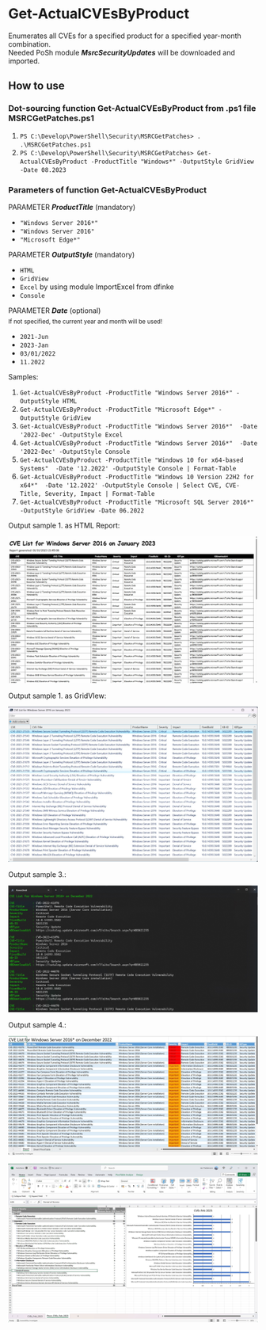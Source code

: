 # Get-ActualCVEsByProduct 
Enumerates all CVEs for a specified product for a specified year-month combination.<br />
Needed PoSh module ***MsrcSecurityUpdates*** will be downloaded and imported.

## How to use
### Dot-sourcing function Get-ActualCVEsByProduct from .ps1 file MSRCGetPatches.ps1
1. `PS C:\Develop\PowerShell\Security\MSRCGetPatches> . .\MSRCGetPatches.ps1`
2. `PS C:\Develop\PowerShell\Security\MSRCGetPatches> Get-ActualCVEsByProduct -ProductTitle "Windows*" -OutputStyle GridView -Date 08.2023`

### Parameters of function Get-ActualCVEsByProduct

PARAMETER ***ProductTitle*** (mandatory) <br />
* `"Windows Server 2016*"` <br />
* `"Windows Server 2016"` <br />
* `"Microsoft Edge*"`<br />

PARAMETER ***OutputStyle*** (mandatory)<br />
* `HTML`
* `GridView`
* `Excel` by using module ImportExcel from dfinke
* `Console`

PARAMETER ***Date*** (optional)<br />
<sub>If not specified, the current year and month will be used!</sub>
* `2021-Jun`
* `2023-Jan`
* `03/01/2022`
* `11.2022`

Samples:

1. `Get-ActualCVEsByProduct -ProductTitle "Windows Server 2016*" -OutputStyle HTML`
3. `Get-ActualCVEsByProduct -ProductTitle "Microsoft Edge*" -OutputStyle GridView`
4. `Get-ActualCVEsByProduct -ProductTitle "Windows Server 2016*"  -Date '2022-Dec' -OutputStyle Excel`
5. `Get-ActualCVEsByProduct -ProductTitle "Windows Server 2016*"  -Date '2022-Dec' -OutputStyle Console`
6. `Get-ActualCVEsByProduct -ProductTitle "Windows 10 for x64-based Systems"  -Date '12.2022' -OutputStyle Console | Format-Table`
7. `Get-ActualCVEsByProduct -ProductTitle "Windows 10 Version 22H2 for x64*"  -Date '12.2022' -OutputStyle Console | Select CVE, CVE-Title, Severity, Impact | Format-Table`
8. `Get-ActualCVEsByProduct -ProductTitle "Microsoft SQL Server 2016*" -OutputStyle GridView -Date 06.2022`

Output sample 1. as HTML Report:

![HTML](https://github.com/BetaHydri/MSRCGetPatches/blob/master/HTML.jpg "HTML Output")<br />

Output sample 1. as GridVIew:

![GridView](https://github.com/BetaHydri/MSRCGetPatches/blob/master/GridView.jpg "GridView Output")<br />

Output sample 3.:

![GridView](https://github.com/BetaHydri/MSRCGetPatches/blob/master/Console.jpg "Console Output")<br />

Output sample 4.:

![Excel](https://github.com/BetaHydri/MSRCGetPatches/blob/master/Excel1.jpg "Excel Table View")

![Excel](https://github.com/BetaHydri/MSRCGetPatches/blob/master/ExcelPivotChart.jpg "Excel Pivot View")
